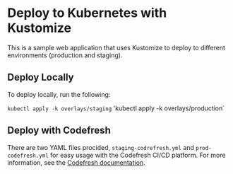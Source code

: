 # Deploy to Kubernetes with Kustomize

This is a sample web application that uses Kustomize to deploy to different environments (production and staging).

## Deploy Locally

To deploy locally, run the following:

`kubectl apply -k overlays/staging`
'kubectl apply -k overlays/production`

## Deploy with Codefresh

There are two YAML files procided, `staging-codrefresh.yml` and `prod-codefresh.yml` for easy usage with the Codefresh CI/CD platform.  For more information, see the [Codefresh documentation](https://codefresh.io/docs/docs/yaml-examples/examples/deploy-with-kustomize/).
